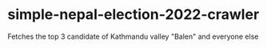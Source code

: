# simple-nepal-election-2022-crawler
Fetches the top 3 candidate of Kathmandu valley "Balen" and everyone else
